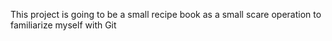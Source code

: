This project is going to be a small recipe book as a small scare operation to familiarize myself with Git